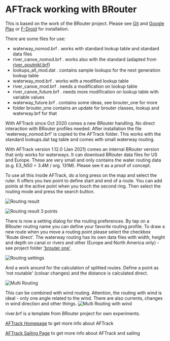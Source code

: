 # AFTrack working with BRouter

This is based on the work of the BRouter project. Please see [Git](https://github.com/abrensch/brouter) 
and [Google Play](https://play.google.com/store/apps/details?id=btools.routingapp) or [F-Droid](https://f-droid.org/packages/btools.routingapp) for installation.

There are some files for use:
* waterway_nomod.brf    . works with standard lookup table and standard data files
* river_canoe_nomod.brf . works also with the standard (adapted from [river_poutnikl.brf](https://github.com/poutnikl/Brouter-profiles))
* lookups_all_mod.dat   . contains sample lookups for the next generation lookup table
* waterway_mod.brf      . works with a modified lookup table
* river_canoe_mod.brf   . needs a modification on lookup table
* river_canoe_future.brf  . needs more modification on lookup table with variable values
* waterway_future.brf   . contains some ideas, see brouter_one for more
* folder brouter_one contains an update for brouter classes, lookup and waterway.brf for that

With AFTrack since Oct 2020 comes a new BRouter handling. No direct interaction with BRouter profiles needed. 
After installation the file 'waterway_nomod.brf' is copied to the AFTrack folder.
This works with the standard lookups.dat tag table and comes with small waterway routing. 

With AFTrack version 1.12.0 (Jan 2021) comes an internal BRouter version that only works for waterways. It can download BRouter data files for US and Europe. These are very small and only contains the water routing data (e.g. E3_N50 = 3.4M / org. 131M). Please see it as a proof of concept.

To use all this inside AFTrack, do a long press on the map and select the ruler. It offers you two point to define start and end of a route. You can add points at the active point when you touch the second ring. Then select the routing mode and press the search button.  

![Routing result](AFTrack_brouter.png)

![Routing result 3 points](AFTrack_brouter_3pts.png)

There is now a setting dialog for the routing preferences.
By tap on a BRouter routing name you can define your favorite routing profile. 
To draw a new route when you move a routing point please select the checkbox 'Route direct'. The waterway routing has its own data files with width, height and depth on canal or rivers and other (Europe and North America only) - see project folder ['brouter one'](https://github.com/afischerdev/brouter-profile/tree/master/brouter_one).

![Routing settings](AFTrack_routing_setting.png)

And a work around for the calculation of splitted routes. Define a point as 'not routable' (coloar changes) and the distance is calculated direct.

![Multi Routing](AFTrack_multi_routing.png)

This can be combined with wind routing. Attention, the routing with wind is ideal - only one angle related to the wind. There are also currents, changes in wind direction and other things.
![Multi Routing with wind](AFTrack_multi_wind_routing.png)


river.brf is a template from BRouter project for own experiments.



[AFTrack Homepage](https://afischer-online.de/and/aftrack/) to get more info about AFTrack

[AFTrack Sailing Page](https://afischer-online.de/and/aftrack/sailing/) to get more info about AFTrack and sailing
